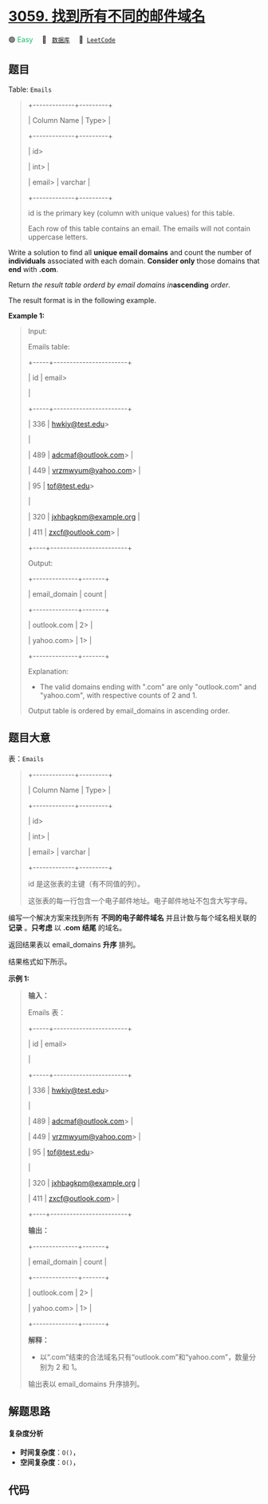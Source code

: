 # [3059. 找到所有不同的邮件域名](https://leetcode.com/problems/find-all-unique-email-domains)

🟢 <font color=#15bd66>Easy</font>&emsp; 🔖&ensp; [`数据库`](/tag/database.md)&emsp; 🔗&ensp;[`LeetCode`](https://leetcode.com/problems/find-all-unique-email-domains)

## 题目

Table: `Emails`

> 
> 
> 
> 
> 
> +-------------+---------+
> 
> | Column Name | Type> 
> |
> 
> +-------------+---------+
> 
> | id> 
> > 
>   | int> 
>  |
> 
> | email> 
>    | varchar |
> 
> +-------------+---------+
> 
> id is the primary key (column with unique values) for this table.
> 
> Each row of this table contains an email. The emails will not contain uppercase letters.
> 
> 

Write a solution to find all **unique email domains** and count the number of
**individuals** associated with each domain. **Consider only** those domains
that **end** with **.com**.

Return _the result table orderd by email domains in_**ascending** _order_.

The result format is in the following example.



**Example 1:**

> Input: 
> 
> Emails table:
> 
> +-----+-----------------------+
> 
> | id  | email> 
> > 
> > 
> > 
>  |
> 
> +-----+-----------------------+
> 
> | 336 | hwkiy@test.edu> 
> > 
> |
> 
> | 489 | adcmaf@outlook.com> 
> |
> 
> | 449 | vrzmwyum@yahoo.com> 
> |
> 
> | 95  | tof@test.edu> 
> > 
>   |
> 
> | 320 | jxhbagkpm@example.org |
> 
> | 411 | zxcf@outlook.com> 
>   |
> 
> +----+------------------------+
> 
> Output: 
> 
> +--------------+-------+
> 
> | email_domain | count |
> 
> +--------------+-------+
> 
> | outlook.com  | 2> 
>  |
> 
> | yahoo.com> 
> | 1> 
>  |  
> 
> +--------------+-------+
> 
> Explanation: 
> - The valid domains ending with ".com" are only "outlook.com" and "yahoo.com", with respective counts of 2 and 1.
> 
> Output table is ordered by email_domains in ascending order.
> 
> 


## 题目大意

表：`Emails`

> 
> 
> 
> 
> 
> +-------------+---------+
> 
> | Column Name | Type> 
> |
> 
> +-------------+---------+
> 
> | id> 
> > 
>   | int> 
>  |
> 
> | email> 
>    | varchar |
> 
> +-------------+---------+
> 
> id 是这张表的主键（有不同值的列）。
> 
> 这张表的每一行包含一个电子邮件地址。电子邮件地址不包含大写字母。
> 
> 

编写一个解决方案来找到所有 **不同的电子邮件域名** 并且计数与每个域名相关联的 **记录** 。**只考虑** 以 **.com** **结尾**
的域名。

返回结果表以 email_domains **升序** 排列。

结果格式如下所示。



**示例 1:**

> 
> 
> 
> 
> 
> **输入：** 
> 
> Emails 表：
> 
> +-----+-----------------------+
> 
> | id  | email> 
> > 
> > 
> > 
>  |
> 
> +-----+-----------------------+
> 
> | 336 | hwkiy@test.edu> 
> > 
> |
> 
> | 489 | adcmaf@outlook.com> 
> |
> 
> | 449 | vrzmwyum@yahoo.com> 
> |
> 
> | 95  | tof@test.edu> 
> > 
>   |
> 
> | 320 | jxhbagkpm@example.org |
> 
> | 411 | zxcf@outlook.com> 
>   |
> 
> +----+------------------------+
> 
> **输出：** 
> 
> +--------------+-------+
> 
> | email_domain | count |
> 
> +--------------+-------+
> 
> | outlook.com  | 2> 
>  |
> 
> | yahoo.com> 
> | 1> 
>  |  
> 
> +--------------+-------+
> 
> **解释：** 
> - 以“.com”结束的合法域名只有“outlook.com”和“yahoo.com”，数量分别为 2 和 1。
> 
> 输出表以 email_domains 升序排列。
> 
> 


## 解题思路

#### 复杂度分析

- **时间复杂度**：`O()`，
- **空间复杂度**：`O()`，

## 代码

```javascript

```